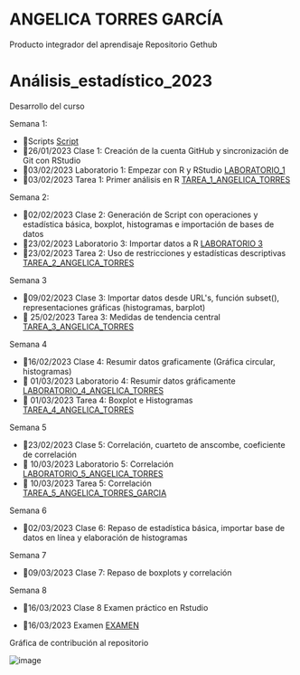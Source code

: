 # ANGELICA TORRES GARCÍA
Producto integrador del aprendisaje 
Repositorio Gethub
# Análisis_estadístico_2023

Desarrollo del curso


Semana 1: 

+ 🌲Scripts [Script](https://github.com/Angelicatorres09/Analisis_estadistico_2023/tree/main/scripts)
+ 🌲26/01/2023 Clase 1: Creación de la cuenta GitHub y sincronización de Git con RStudio
+ 🌲03/02/2023 Laboratorio 1: Empezar con R y RStudio  [LABORATORIO_1](https://github.com/Angelicatorres09/Analisis_estadistico_2023/tree/main/Laboratorios/LABORATORIO_1) 
+ 🌲03/02/2023 Tarea 1: Primer análisis en R [TAREA_1_ANGELICA_TORRES](https://github.com/Angelicatorres09/Analisis_estadistico_2023/tree/main/Tareas/TAREA_1_ANGELICA_TORRES)

Semana 2: 

+ 🌲02/02/2023 Clase 2: Generación de Script con operaciones y estadística básica, boxplot, histogramas e importación de bases de datos
+ 🌲23/02/2023 Laboratorio 3: Importar datos a R [LABORATORIO 3](https://github.com/Angelicatorres09/Analisis_estadistico_2023/tree/main/Laboratorios/LABORATORIO_3)
+ 🌲23/02/2023 Tarea 2: Uso de restricciones y estadísticas descriptivas [TAREA_2_ANGELICA_TORRES](https://github.com/Angelicatorres09/Analisis_estadistico_2023/tree/main/Tareas/TAREA_2_ANGELICA_TORRES)

Semana 3

+ 🌲09/02/2023 Clase 3: Importar datos desde URL's, función subset(), representaciones gráficas (histogramas, barplot) 
+ 🌲 25/02/2023 Tarea 3: Medidas de tendencia central [TAREA_3_ANGELICA_TORRES](https://github.com/Angelicatorres09/Analisis_estadistico_2023/tree/main/Tareas/TAREA_3_ANGELICA_TORRES)

Semana 4

+ 🌲16/02/2023 Clase 4: Resumir datos graficamente (Gráfica circular, histogramas)
+ 🌲 01/03/2023 Laboratorio 4: Resumir datos gráficamente [LABORATORIO_4_ANGELICA_TORRES](https://github.com/Angelicatorres09/Analisis_estadistico_2023/tree/main/Laboratorios/LABORATORIO_4)
+ 🌲 01/03/2023 Tarea 4: Boxplot e Histogramas [TAREA_4_ANGELICA_TORRES](https://github.com/Angelicatorres09/Analisis_estadistico_2023/tree/main/Tareas/TAREA_4_ANGELICA_TORRES)

Semana 5

+ 🌲23/02/2023 Clase 5: Correlación, cuarteto de anscombe, coeficiente de correlación
+ 🌲 10/03/2023 Laboratorio 5: Correlación [LABORATORIO_5_ANGELICA_TORRES](https://github.com/Angelicatorres09/Analisis_estadistico_2023/tree/main/Laboratorios/LABORATORIO_5)
+ 🌲 10/03/2023 Tarea 5: Correlación [TAREA_5_ANGELICA_TORRES_GARCIA](https://github.com/Angelicatorres09/Analisis_estadistico_2023/tree/main/Tareas/TAREA_5_ANGELICA_TORRES)

Semana 6

+ 🌲02/03/2023 Clase 6: Repaso de estadística básica, importar base de datos en línea y elaboración de histogramas

Semana 7

+ 🌲09/03/2023 Clase 7: Repaso de boxplots y correlación

Semana 8

+ 🌲16/03/2023 Clase 8 Examen práctico en Rstudio 

+ 🌲16/03/2023 Examen [EXAMEN](https://github.com/Angelicatorres09/Analisis_estadistico_2023/tree/main/Examen) 


Gráfica de contribución al repositorio

![image](https://user-images.githubusercontent.com/123663367/232902229-8de4ee7d-d9d4-4634-9500-b88038b1aec1.png)





